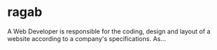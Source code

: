 # ragab
A Web Developer is responsible for the coding, design and layout of a website according to a company's specifications. As…
